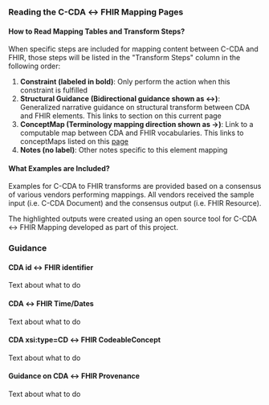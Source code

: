 ### Reading the C-CDA ↔ FHIR Mapping Pages 

#### How to Read Mapping Tables and Transform Steps? 

When specific steps are included for mapping content between C-CDA and FHIR, those steps will be listed in the "Transform Steps" column in the following order: 

1. **Constraint (labeled in bold)**: Only perform the action when this constraint is fulfilled
2. **Structural Guidance (Bidirectional guidance shown as ↔)**: Generalized narrative guidance on structural transform between CDA and FHIR elements. This links to section on this current page
3. **ConceptMap (Terminology mapping direction shown as →)**: Link to a computable map between CDA and FHIR vocabularies. This links to conceptMaps listed on this [page](conceptMaps.html)
4. **Notes (no label)**: Other notes specific to this element mapping

#### What Examples are Included?

Examples for C-CDA to FHIR transforms are provided based on a consensus of various vendors performing mappings. All vendors received the sample input (i.e. C-CDA Document) and the consensus output (i.e. FHIR Resource). 

The highlighted outputs were created using an open source tool for C-CDA ↔ FHIR Mapping developed as part of this project.  

### Guidance

#### CDA id ↔ FHIR identifier

Text about what to do

#### CDA ↔ FHIR Time/Dates

Text about what to do

#### CDA xsi:type=CD ↔ FHIR CodeableConcept

Text about what to do

####  Guidance on CDA ↔ FHIR Provenance

Text about what to do
